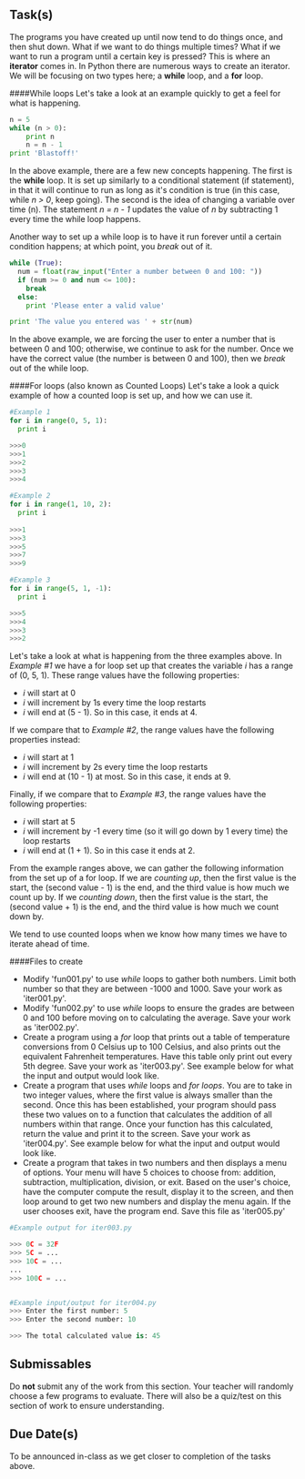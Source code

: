 Task(s)
-------
The programs you have created up until now tend to do things once, and then shut down.  What if we want to do things multiple times? What if we want to run a program until a certain key is pressed?  This is where an **iterator** comes in.  In Python there are numerous ways to create an iterator.  We will be focusing on two types here; a **while** loop, and a **for** loop.

####While loops
Let's take a look at an example quickly to get a feel for what is happening.
```python
n = 5
while (n > 0):
    print n
    n = n - 1
print 'Blastoff!'
```
In the above example, there are a few new concepts happening.  The first is the **while** loop.  It is set up similarly to a conditional statement (if statement), in that it will continue to run as long as it's condition is true (in this case, while _n > 0_, keep going).  The second is the idea of changing a variable over time (n).  The statement _n = n - 1_ updates the value of _n_ by subtracting 1 every time the while loop happens.

Another way to set up a while loop is to have it run forever until a certain condition happens; at which point, you _break_ out of it.

```python
while (True):
  num = float(raw_input("Enter a number between 0 and 100: "))
  if (num >= 0 and num <= 100):
    break
  else:
    print 'Please enter a valid value'

print 'The value you entered was ' + str(num)
```

In the above example, we are forcing the user to enter a number that is between 0 and 100; otherwise, we continue to ask for the number.  Once we have the correct value (the number is between 0 and 100), then we _break_ out of the while loop.

####For loops (also known as Counted Loops)
Let's take a look a quick example of how a counted loop is set up, and how we can use it.
```python
#Example 1
for i in range(0, 5, 1):
  print i

>>>0
>>>1
>>>2
>>>3
>>>4

#Example 2
for i in range(1, 10, 2):
  print i
  
>>>1
>>>3
>>>5
>>>7
>>>9

#Example 3
for i in range(5, 1, -1):
  print i

>>>5
>>>4
>>>3
>>>2
```
Let's take a look at what is happening from the three examples above.  In _Example #1_ we have a for loop set up that creates the variable _i_ has a range of (0, 5, 1).  These range values have the following properties:
- _i_ will start at 0
- _i_ will increment by 1s every time the loop restarts
- _i_ will end at (5 - 1).  So in this case, it ends at 4.

If we compare that to _Example #2_, the range values have the following properties instead:
- _i_ will start at 1
- _i_ will increment by 2s every time the loop restarts
- _i_ will end at (10 - 1) at most.  So in this case, it ends at 9.
  
Finally, if we compare that to _Example #3_, the range values have the following properties:
- _i_ will start at 5
- _i_ will increment by -1 every time (so it will go down by 1 every time) the loop restarts
- _i_ will end at (1 + 1). So in this case it ends at 2.
  
From the example ranges above, we can gather the following information from the set up of a for loop.  If we are *counting up*, then the first value is the start, the (second value - 1) is the end, and the third value is how much we count up by.  If we *counting down*, then the first value is the start, the (second value + 1) is the end, and the third value is how much we count down by.

We tend to use counted loops when we know how many times we have to iterate ahead of time.

####Files to create

* Modify 'fun001.py' to use _while_ loops to gather both numbers.  Limit both number so that they are between -1000 and 1000.  Save your work as 'iter001.py'.
* Modify 'fun002.py' to use _while_ loops to ensure the grades are between 0 and 100 before moving on to calculating the average.  Save your work as 'iter002.py'.
* Create a program using a _for_ loop that prints out a table of temperature conversions from 0 Celsius up to 100 Celsius, and also prints out the equivalent Fahrenheit temperatures.  Have this table only print out every 5th degree.  Save your work as 'iter003.py'.  See example below for what the input and output would look like.
* Create a program that uses _while_ loops and _for loops_.  You are to take in two integer values, where the first value is always smaller than the second.  Once this has been established, your program should pass these two values on to a function that calculates the addition of all numbers within that range.  Once your function has this calculated, return the value and print it to the screen. Save your work as 'iter004.py'.  See example below for what the input and output would look like.
* Create a program that takes in two numbers and then displays a menu of options.  Your menu will have 5 choices to choose from: addition, subtraction, multiplication, division, or exit.  Based on the user's choice, have the computer compute the result, display it to the screen, and then loop around to get two new numbers and display the menu again.  If the user chooses exit, have the program end.  Save this file as 'iter005.py'

```python
#Example output for iter003.py

>>> 0C = 32F
>>> 5C = ...
>>> 10C = ...
...
>>> 100C = ...


#Example input/output for iter004.py
>>> Enter the first number: 5
>>> Enter the second number: 10

>>> The total calculated value is: 45
```

Submissables
------------
Do **not** submit any of the work from this section.  Your teacher will randomly choose a few programs to evaluate.  There will also be a quiz/test on this section of work to ensure understanding.

Due Date(s)
----------
To be announced in-class as we get closer to completion of the tasks above.
